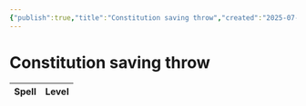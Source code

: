 ```yaml
---
{"publish":true,"title":"Constitution saving throw","created":"2025-07-21","modified":"2025-07-23T16:21:35.249+02:00","published":"2025-07-21","cssclasses":""}
---
```


# Constitution saving throw
| Spell | Level |
| ----- | ----- |


